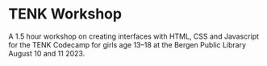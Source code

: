 # TENK Workshop

A 1.5 hour workshop on creating interfaces with HTML, CSS and Javascript for the TENK Codecamp for girls age 13–18 at the Bergen Public Library August 10 and 11 2023.



